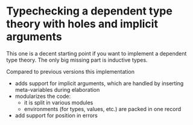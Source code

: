 # Typechecking a dependent type theory with holes and implicit arguments

This one is a decent starting point if you want to implement a dependent type theory. The only big missing part is inductive types.

Compared to previous versions this implementation

- adds support for implicit arguments, which are handled by inserting meta-variables during elaboration
- modularizes the code:
  - it is split in various modules
  - environments (for types, values, etc.) are packed in one record
- add support for position in errors
